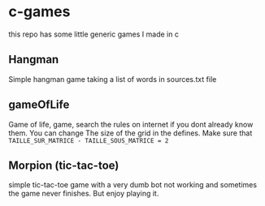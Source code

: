 # c-games

this repo has some little generic games I made in c

## Hangman

Simple hangman game taking a list of words in sources.txt file

## gameOfLife

Game of life, game, search the rules on internet if you dont already know them.
You can change The size of the grid in the defines. Make sure that `TAILLE_SUR_MATRICE - TAILLE_SOUS_MATRICE = 2`

## Morpion (tic-tac-toe)

simple tic-tac-toe game with a very dumb bot not working and sometimes the game never finishes. But enjoy playing it.